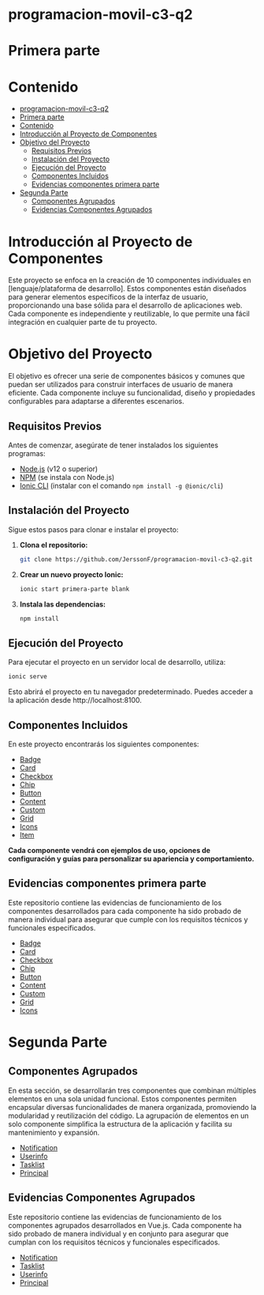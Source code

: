 # programacion-movil-c3-q2
# Primera parte

# Contenido
- [programacion-movil-c3-q2](#programacion-movil-c3-q2)
- [Primera parte](#primera-parte)
- [Contenido](#contenido)
- [Introducción al Proyecto de Componentes](#introducción-al-proyecto-de-componentes)
- [Objetivo del Proyecto](#objetivo-del-proyecto)
  - [Requisitos Previos](#requisitos-previos)
  - [Instalación del Proyecto](#instalación-del-proyecto)
  - [Ejecución del Proyecto](#ejecución-del-proyecto)
  - [Componentes Incluidos](#componentes-incluidos)
  - [Evidencias componentes primera parte](#evidencias-componentes-primera-parte)
- [Segunda Parte](#segunda-parte)
  - [Componentes Agrupados](#componentes-agrupados)
  - [Evidencias Componentes Agrupados](#evidencias-componentes-agrupados)

# Introducción al Proyecto de Componentes
Este proyecto se enfoca en la creación de 10 componentes individuales en [lenguaje/plataforma de desarrollo]. Estos componentes están diseñados para generar elementos específicos de la interfaz de usuario, proporcionando una base sólida para el desarrollo de aplicaciones web. Cada componente es independiente y reutilizable, lo que permite una fácil integración en cualquier parte de tu proyecto.

# Objetivo del Proyecto
El objetivo es ofrecer una serie de componentes básicos y comunes que puedan ser utilizados para construir interfaces de usuario de manera eficiente. Cada componente incluye su funcionalidad, diseño y propiedades configurables para adaptarse a diferentes escenarios.

 

## Requisitos Previos

Antes de comenzar, asegúrate de tener instalados los siguientes programas:

- [Node.js](https://nodejs.org/) (v12 o superior)
- [NPM](https://www.npmjs.com/) (se instala con Node.js)
- [Ionic CLI](https://ionicframework.com/docs/cli) (instalar con el comando `npm install -g @ionic/cli`)

## Instalación del Proyecto

Sigue estos pasos para clonar e instalar el proyecto:

1. **Clona el repositorio:**

    ```bash
    git clone https://github.com/JerssonF/programacion-movil-c3-q2.git
    ```

2.  **Crear un nuevo proyecto Ionic:**
   
    ```bash
    ionic start primera-parte blank
    ```

3. **Instala las dependencias:**

    ```bash
    npm install
    ```

## Ejecución del Proyecto

Para ejecutar el proyecto en un servidor local de desarrollo, utiliza:

```bash
ionic serve
```

Esto abrirá el proyecto en tu navegador predeterminado. Puedes acceder a la aplicación desde http://localhost:8100.

## Componentes Incluidos
En este proyecto encontrarás los siguientes componentes:

- [Badge](ComponentesPrimera/badge.md)
- [Card](ComponentesPrimera/card.md)
- [Checkbox](ComponentesPrimera/checkbox.md)
- [Chip](CompoonentesPrimera/chip.md) 
- [Button](ComponentesPrimera/button-md) 
- [Content](ComponentesPrimera/content.md) 
- [Custom](ComponentesPrimera/custom.md)
- [Grid](ComponentesPrimera/grid.md) 
- [Icons](ComponentesPrimera/icons.md) 
- [Item](ComponentesPrimera/item.md)

**Cada componente vendrá con ejemplos de uso, opciones de configuración y guías para personalizar su apariencia y comportamiento.**

## Evidencias componentes primera parte
Este repositorio contiene las evidencias de funcionamiento de los componentes desarrollados para cada componente ha sido probado de manera individual para asegurar que cumple con los requisitos técnicos y funcionales especificados. 

* [Badge](img/badge.png)
* [Card](img/card.jpg)
* [Checkbox](img/checkbox.png)
* [Chip](img/chip.png)
* [Button](img/colors.png)
* [Content](img/content.png)
* [Custom](img/custom.png)
* [Grid](img/grid.png)
* [Icons](img/icons.png)

# Segunda Parte

## Componentes Agrupados

En esta sección, se desarrollarán tres componentes que combinan múltiples elementos en una sola unidad funcional. Estos componentes permiten encapsular diversas funcionalidades de manera organizada, promoviendo la modularidad y reutilización del código. La agrupación de elementos en un solo componente simplifica la estructura de la aplicación y facilita su mantenimiento y expansión.

- [Notification](ComponentesSegunda/notification.md)
- [Userinfo](ComponentesSegunda/userinfo.md)
- [Tasklist](ComponentesSegunda/tasklist.md)
- [Principal](ComponentesSegunda/principal.md)

## Evidencias Componentes Agrupados
Este repositorio contiene las evidencias de funcionamiento de los componentes agrupados desarrollados en Vue.js. Cada componente ha sido probado de manera individual y en conjunto para asegurar que cumplan con los requisitos técnicos y funcionales especificados. 

* [Notification](images/notification.png)
* [Tasklist](images/tasklist.png)
* [Userinfo](images/userinfo.png)
* [Principal](images/principal.png)






